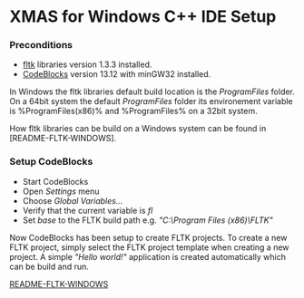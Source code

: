 # XMAS for Windows C++ IDE Setup

### Preconditions
  - [fltk] libraries version 1.3.3 installed.
  - [CodeBlocks] version 13.12 with minGW32 installed.

In Windows the fltk libraries default build location is the *ProgramFiles* folder.
On a 64bit system the default *ProgramFiles* folder its environement variable is
%ProgramFiles(x86)% and %ProgramFiles% on a 32bit system.

How fltk libraries can be build on a Windows system can be found in [README-FLTK-WINDOWS].

### Setup CodeBlocks
* Start CodeBlocks
* Open *Settings* menu
* Choose *Global Variables...*
* Verify that the current variable is *fl*
* Set *base* to the FLTK build path e.g. *"C:\Program Files (x86)\FLTK"*

Now CodeBlocks has been setup to create FLTK projects. 
To create a new FLTK project, simply select the FLTK project template
when creating a new project.
A simple *"Hello world!"* application is created automatically which
can be build and run.


[fltk]:http://www.fltk.org/
[CodeBlocks]:http://www.codeblocks.org/
[README-FLTK-WINDOWS](README-FLTK-WINDOWS.md)

